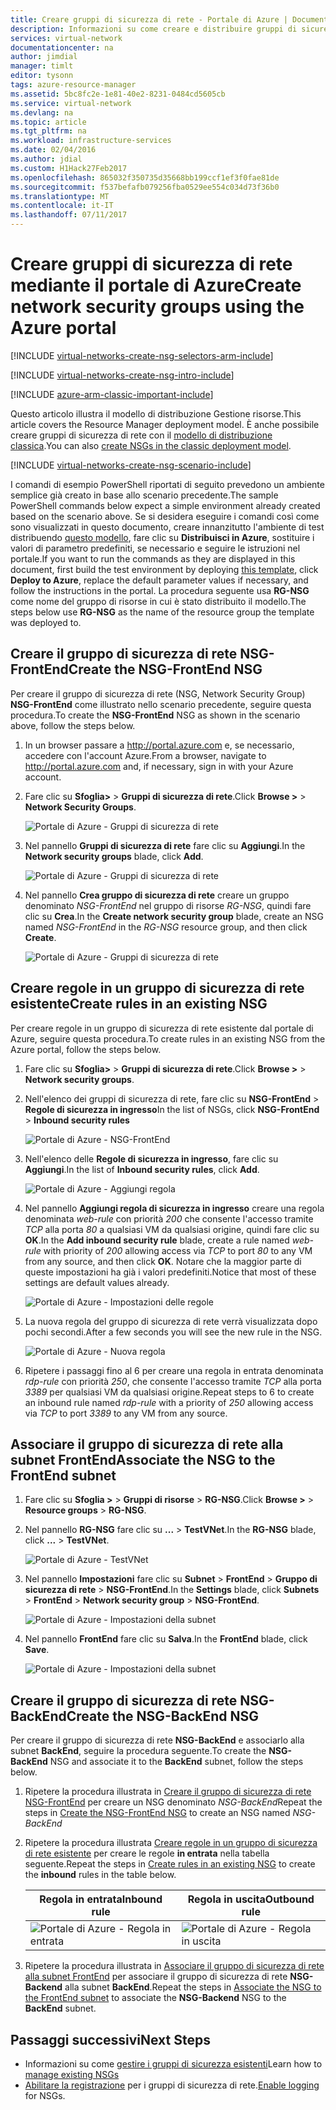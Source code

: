 ```yaml
---
title: Creare gruppi di sicurezza di rete - Portale di Azure | Documentazione Microsoft
description: Informazioni su come creare e distribuire gruppi di sicurezza di rete mediante il portale di Azure.
services: virtual-network
documentationcenter: na
author: jimdial
manager: timlt
editor: tysonn
tags: azure-resource-manager
ms.assetid: 5bc8fc2e-1e81-40e2-8231-0484cd5605cb
ms.service: virtual-network
ms.devlang: na
ms.topic: article
ms.tgt_pltfrm: na
ms.workload: infrastructure-services
ms.date: 02/04/2016
ms.author: jdial
ms.custom: H1Hack27Feb2017
ms.openlocfilehash: 865032f350735d35668bb199ccf1ef3f0fae81de
ms.sourcegitcommit: f537befafb079256fba0529ee554c034d73f36b0
ms.translationtype: MT
ms.contentlocale: it-IT
ms.lasthandoff: 07/11/2017
---
```

# <a name="create-network-security-groups-using-the-azure-portal"></a><span data-ttu-id="fa5a6-103">Creare gruppi di sicurezza di rete mediante il portale di Azure</span><span class="sxs-lookup"><span data-stu-id="fa5a6-103">Create network security groups using the Azure portal</span></span>

[!INCLUDE [virtual-networks-create-nsg-selectors-arm-include](../../includes/virtual-networks-create-nsg-selectors-arm-include.md)]

[!INCLUDE [virtual-networks-create-nsg-intro-include](../../includes/virtual-networks-create-nsg-intro-include.md)]

[!INCLUDE [azure-arm-classic-important-include](../../includes/azure-arm-classic-important-include.md)]

<span data-ttu-id="fa5a6-104">Questo articolo illustra il modello di distribuzione Gestione risorse.</span><span class="sxs-lookup"><span data-stu-id="fa5a6-104">This article covers the Resource Manager deployment model.</span></span> <span data-ttu-id="fa5a6-105">È anche possibile creare gruppi di sicurezza di rete con il [modello di distribuzione classica](virtual-networks-create-nsg-classic-ps.md).</span><span class="sxs-lookup"><span data-stu-id="fa5a6-105">You can also [create NSGs in the classic deployment model](virtual-networks-create-nsg-classic-ps.md).</span></span>

[!INCLUDE [virtual-networks-create-nsg-scenario-include](../../includes/virtual-networks-create-nsg-scenario-include.md)]

<span data-ttu-id="fa5a6-106">I comandi di esempio PowerShell riportati di seguito prevedono un ambiente semplice già creato in base allo scenario precedente.</span><span class="sxs-lookup"><span data-stu-id="fa5a6-106">The sample PowerShell commands below expect a simple environment already created based on the scenario above.</span></span> <span data-ttu-id="fa5a6-107">Se si desidera eseguire i comandi così come sono visualizzati in questo documento, creare innanzitutto l'ambiente di test distribuendo [questo modello](http://github.com/telmosampaio/azure-templates/tree/master/201-IaaS-WebFrontEnd-SQLBackEnd), fare clic su **Distribuisci in Azure**, sostituire i valori di parametro predefiniti, se necessario e seguire le istruzioni nel portale.</span><span class="sxs-lookup"><span data-stu-id="fa5a6-107">If you want to run the commands as they are displayed in this document, first build the test environment by deploying [this template](http://github.com/telmosampaio/azure-templates/tree/master/201-IaaS-WebFrontEnd-SQLBackEnd), click **Deploy to Azure**, replace the default parameter values if necessary, and follow the instructions in the portal.</span></span> <span data-ttu-id="fa5a6-108">La procedura seguente usa **RG-NSG** come nome del gruppo di risorse in cui è stato distribuito il modello.</span><span class="sxs-lookup"><span data-stu-id="fa5a6-108">The steps below use **RG-NSG** as the name of the resource group the template was deployed to.</span></span>

## <a name="create-the-nsg-frontend-nsg"></a><span data-ttu-id="fa5a6-109">Creare il gruppo di sicurezza di rete NSG-FrontEnd</span><span class="sxs-lookup"><span data-stu-id="fa5a6-109">Create the NSG-FrontEnd NSG</span></span>
<span data-ttu-id="fa5a6-110">Per creare il gruppo di sicurezza di rete (NSG, Network Security Group) **NSG-FrontEnd** come illustrato nello scenario precedente, seguire questa procedura.</span><span class="sxs-lookup"><span data-stu-id="fa5a6-110">To create the **NSG-FrontEnd** NSG as shown in the scenario above, follow the steps below.</span></span>

1. <span data-ttu-id="fa5a6-111">In un browser passare a http://portal.azure.com e, se necessario, accedere con l'account Azure.</span><span class="sxs-lookup"><span data-stu-id="fa5a6-111">From a browser, navigate to http://portal.azure.com and, if necessary, sign in with your Azure account.</span></span>
2. <span data-ttu-id="fa5a6-112">Fare clic su **Sfoglia>** > **Gruppi di sicurezza di rete**.</span><span class="sxs-lookup"><span data-stu-id="fa5a6-112">Click **Browse >** > **Network Security Groups**.</span></span>
   
    ![Portale di Azure - Gruppi di sicurezza di rete](./media/virtual-networks-create-nsg-arm-pportal/figure11.png)
3. <span data-ttu-id="fa5a6-114">Nel pannello **Gruppi di sicurezza di rete** fare clic su **Aggiungi**.</span><span class="sxs-lookup"><span data-stu-id="fa5a6-114">In the **Network security groups** blade, click **Add**.</span></span>
   
    ![Portale di Azure - Gruppi di sicurezza di rete](./media/virtual-networks-create-nsg-arm-pportal/figure12.png)
4. <span data-ttu-id="fa5a6-116">Nel pannello **Crea gruppo di sicurezza di rete** creare un gruppo denominato *NSG-FrontEnd* nel gruppo di risorse *RG-NSG*, quindi fare clic su **Crea**.</span><span class="sxs-lookup"><span data-stu-id="fa5a6-116">In the **Create network security group** blade, create an NSG named *NSG-FrontEnd* in the *RG-NSG* resource group, and then click **Create**.</span></span>
   
    ![Portale di Azure - Gruppi di sicurezza di rete](./media/virtual-networks-create-nsg-arm-pportal/figure13.png)

## <a name="create-rules-in-an-existing-nsg"></a><span data-ttu-id="fa5a6-118">Creare regole in un gruppo di sicurezza di rete esistente</span><span class="sxs-lookup"><span data-stu-id="fa5a6-118">Create rules in an existing NSG</span></span>
<span data-ttu-id="fa5a6-119">Per creare regole in un gruppo di sicurezza di rete esistente dal portale di Azure, seguire questa procedura.</span><span class="sxs-lookup"><span data-stu-id="fa5a6-119">To create rules in an existing NSG from the Azure portal, follow the steps below.</span></span>

1. <span data-ttu-id="fa5a6-120">Fare clic su **Sfoglia>** > **Gruppi di sicurezza di rete**.</span><span class="sxs-lookup"><span data-stu-id="fa5a6-120">Click **Browse >** > **Network security groups**.</span></span>
2. <span data-ttu-id="fa5a6-121">Nell'elenco dei gruppi di sicurezza di rete, fare clic su **NSG-FrontEnd** > **Regole di sicurezza in ingresso**</span><span class="sxs-lookup"><span data-stu-id="fa5a6-121">In the list of NSGs, click **NSG-FrontEnd** > **Inbound security rules**</span></span>
   
    ![Portale di Azure - NSG-FrontEnd](./media/virtual-networks-create-nsg-arm-pportal/figure2.png)
3. <span data-ttu-id="fa5a6-123">Nell'elenco delle **Regole di sicurezza in ingresso**, fare clic su **Aggiungi**.</span><span class="sxs-lookup"><span data-stu-id="fa5a6-123">In the list of **Inbound security rules**, click **Add**.</span></span>
   
    ![Portale di Azure - Aggiungi regola](./media/virtual-networks-create-nsg-arm-pportal/figure3.png)
4. <span data-ttu-id="fa5a6-125">Nel pannello **Aggiungi regola di sicurezza in ingresso** creare una regola denominata *web-rule* con priorità *200* che consente l'accesso tramite *TCP* alla porta *80* a qualsiasi VM da qualsiasi origine, quindi fare clic su **OK**.</span><span class="sxs-lookup"><span data-stu-id="fa5a6-125">In the **Add inbound security rule** blade, create a rule named *web-rule* with priority of *200* allowing access via *TCP* to port *80* to any VM from any source, and then click **OK**.</span></span> <span data-ttu-id="fa5a6-126">Notare che la maggior parte di queste impostazioni ha già i valori predefiniti.</span><span class="sxs-lookup"><span data-stu-id="fa5a6-126">Notice that most of these settings are default values already.</span></span>
   
    ![Portale di Azure - Impostazioni delle regole](./media/virtual-networks-create-nsg-arm-pportal/figure4.png)
5. <span data-ttu-id="fa5a6-128">La nuova regola del gruppo di sicurezza di rete verrà visualizzata dopo pochi secondi.</span><span class="sxs-lookup"><span data-stu-id="fa5a6-128">After a few seconds you will see the new rule in the NSG.</span></span>
   
    ![Portale di Azure - Nuova regola](./media/virtual-networks-create-nsg-arm-pportal/figure5.png)
6. <span data-ttu-id="fa5a6-130">Ripetere i passaggi fino al 6 per creare una regola in entrata denominata *rdp-rule* con priorità *250*, che consente l'accesso tramite *TCP* alla porta *3389* per qualsiasi VM da qualsiasi origine.</span><span class="sxs-lookup"><span data-stu-id="fa5a6-130">Repeat steps  to 6 to create an inbound rule named *rdp-rule* with a priority of *250* allowing access via *TCP* to port *3389* to any VM from any source.</span></span>

## <a name="associate-the-nsg-to-the-frontend-subnet"></a><span data-ttu-id="fa5a6-131">Associare il gruppo di sicurezza di rete alla subnet FrontEnd</span><span class="sxs-lookup"><span data-stu-id="fa5a6-131">Associate the NSG to the FrontEnd subnet</span></span>
1. <span data-ttu-id="fa5a6-132">Fare clic su **Sfoglia >** > **Gruppi di risorse** > **RG-NSG**.</span><span class="sxs-lookup"><span data-stu-id="fa5a6-132">Click **Browse >** > **Resource groups** > **RG-NSG**.</span></span>
2. <span data-ttu-id="fa5a6-133">Nel pannello **RG-NSG** fare clic su **...** > **TestVNet**.</span><span class="sxs-lookup"><span data-stu-id="fa5a6-133">In the **RG-NSG** blade, click **...** > **TestVNet**.</span></span>
   
    ![Portale di Azure - TestVNet](./media/virtual-networks-create-nsg-arm-pportal/figure14.png)
3. <span data-ttu-id="fa5a6-135">Nel pannello **Impostazioni** fare clic su **Subnet** > **FrontEnd** > **Gruppo di sicurezza di rete** > **NSG-FrontEnd**.</span><span class="sxs-lookup"><span data-stu-id="fa5a6-135">In the **Settings** blade, click **Subnets** > **FrontEnd** > **Network security group** > **NSG-FrontEnd**.</span></span>
   
    ![Portale di Azure - Impostazioni della subnet](./media/virtual-networks-create-nsg-arm-pportal/figure15.png)
4. <span data-ttu-id="fa5a6-137">Nel pannello **FrontEnd** fare clic su **Salva**.</span><span class="sxs-lookup"><span data-stu-id="fa5a6-137">In the **FrontEnd** blade, click **Save**.</span></span>
   
    ![Portale di Azure - Impostazioni della subnet](./media/virtual-networks-create-nsg-arm-pportal/figure16.png)

## <a name="create-the-nsg-backend-nsg"></a><span data-ttu-id="fa5a6-139">Creare il gruppo di sicurezza di rete NSG-BackEnd</span><span class="sxs-lookup"><span data-stu-id="fa5a6-139">Create the NSG-BackEnd NSG</span></span>
<span data-ttu-id="fa5a6-140">Per creare il gruppo di sicurezza di rete **NSG-BackEnd** e associarlo alla subnet **BackEnd**, seguire la procedura seguente.</span><span class="sxs-lookup"><span data-stu-id="fa5a6-140">To create the **NSG-BackEnd** NSG and associate it to the **BackEnd** subnet, follow the steps below.</span></span>

1. <span data-ttu-id="fa5a6-141">Ripetere la procedura illustrata in [Creare il gruppo di sicurezza di rete NSG-FrontEnd](#Create-the-NSG-FrontEnd-NSG) per creare un NSG denominato *NSG-BackEnd*</span><span class="sxs-lookup"><span data-stu-id="fa5a6-141">Repeat the steps in [Create the NSG-FrontEnd NSG](#Create-the-NSG-FrontEnd-NSG) to create an NSG named *NSG-BackEnd*</span></span>
2. <span data-ttu-id="fa5a6-142">Ripetere la procedura illustrata [Creare regole in un gruppo di sicurezza di rete esistente](#Create-rules-in-an-existing-NSG) per creare le regole **in entrata** nella tabella seguente.</span><span class="sxs-lookup"><span data-stu-id="fa5a6-142">Repeat the steps in [Create rules in an existing NSG](#Create-rules-in-an-existing-NSG) to create the **inbound** rules in the table below.</span></span>
   
   | <span data-ttu-id="fa5a6-143">Regola in entrata</span><span class="sxs-lookup"><span data-stu-id="fa5a6-143">Inbound rule</span></span> | <span data-ttu-id="fa5a6-144">Regola in uscita</span><span class="sxs-lookup"><span data-stu-id="fa5a6-144">Outbound rule</span></span> |
   | --- | --- |
   | ![Portale di Azure - Regola in entrata](./media/virtual-networks-create-nsg-arm-pportal/figure17.png) |![Portale di Azure - Regola in uscita](./media/virtual-networks-create-nsg-arm-pportal/figure18.png) |
3. <span data-ttu-id="fa5a6-147">Ripetere la procedura illustrata in [Associare il gruppo di sicurezza di rete alla subnet FrontEnd](#Associate-the-NSG-to-the-FrontEnd-subnet) per associare il gruppo di sicurezza di rete **NSG-Backend** alla subnet **BackEnd**.</span><span class="sxs-lookup"><span data-stu-id="fa5a6-147">Repeat the steps in [Associate the NSG to the FrontEnd subnet](#Associate-the-NSG-to-the-FrontEnd-subnet) to associate the **NSG-Backend** NSG to the **BackEnd** subnet.</span></span>

## <a name="next-steps"></a><span data-ttu-id="fa5a6-148">Passaggi successivi</span><span class="sxs-lookup"><span data-stu-id="fa5a6-148">Next Steps</span></span>
* <span data-ttu-id="fa5a6-149">Informazioni su come [gestire i gruppi di sicurezza esistenti](virtual-network-manage-nsg-arm-portal.md)</span><span class="sxs-lookup"><span data-stu-id="fa5a6-149">Learn how to [manage existing NSGs](virtual-network-manage-nsg-arm-portal.md)</span></span>
* <span data-ttu-id="fa5a6-150">[Abilitare la registrazione](virtual-network-nsg-manage-log.md) per i gruppi di sicurezza di rete.</span><span class="sxs-lookup"><span data-stu-id="fa5a6-150">[Enable logging](virtual-network-nsg-manage-log.md) for NSGs.</span></span>

